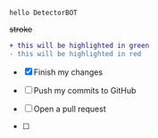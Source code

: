 ```
hello DetectorBOT 
```
~~stroke~~
```diff
+ this will be highlighted in green
- this will be highlighted in red
```

- [x] Finish my changes
- [ ] Push my commits to GitHub
- [ ] Open a pull request

-[ ]